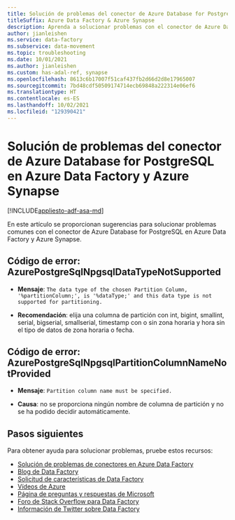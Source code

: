 ```yaml
---
title: Solución de problemas del conector de Azure Database for PostgreSQL
titleSuffix: Azure Data Factory & Azure Synapse
description: Aprenda a solucionar problemas con el conector de Azure Database for PostgreSQL en Azure Data Factory y Azure Synapse Analytics.
author: jianleishen
ms.service: data-factory
ms.subservice: data-movement
ms.topic: troubleshooting
ms.date: 10/01/2021
ms.author: jianleishen
ms.custom: has-adal-ref, synapse
ms.openlocfilehash: 8613c6b17007f51caf437fb2d66d2d8e17965007
ms.sourcegitcommit: 7bd48cdf50509174714ecb69848a222314e06ef6
ms.translationtype: HT
ms.contentlocale: es-ES
ms.lasthandoff: 10/02/2021
ms.locfileid: "129390421"
---
```

# <a name="troubleshoot-the-azure-database-for-postgresql-connector-in-azure-data-factory-and-azure-synapse"></a>Solución de problemas del conector de Azure Database for PostgreSQL en Azure Data Factory y Azure Synapse

[!INCLUDE[appliesto-adf-asa-md](includes/appliesto-adf-asa-md.md)]

En este artículo se proporcionan sugerencias para solucionar problemas comunes con el conector de Azure Database for PostgreSQL en Azure Data Factory y Azure Synapse.

## <a name="error-code-azurepostgresqlnpgsqldatatypenotsupported"></a>Código de error: AzurePostgreSqlNpgsqlDataTypeNotSupported

- **Mensaje**: `The data type of the chosen Partition Column, '%partitionColumn;', is '%dataType;' and this data type is not supported for partitioning.`

- **Recomendación**: elija una columna de partición con int, bigint, smallint, serial, bigserial, smallserial, timestamp con o sin zona horaria y hora sin el tipo de datos de zona horaria o fecha.

## <a name="error-code-azurepostgresqlnpgsqlpartitioncolumnnamenotprovided"></a>Código de error: AzurePostgreSqlNpgsqlPartitionColumnNameNotProvided

- **Mensaje**: `Partition column name must be specified.`

- **Causa**: no se proporciona ningún nombre de columna de partición y no se ha podido decidir automáticamente.
 
## <a name="next-steps"></a>Pasos siguientes

Para obtener ayuda para solucionar problemas, pruebe estos recursos:

- [Solución de problemas de conectores en Azure Data Factory](connector-troubleshoot-guide.md)
- [Blog de Data Factory](https://azure.microsoft.com/blog/tag/azure-data-factory/)
- [Solicitud de características de Data Factory](/answers/topics/azure-data-factory.html)
- [Vídeos de Azure](https://azure.microsoft.com/resources/videos/index/?sort=newest&services=data-factory)
- [Página de preguntas y respuestas de Microsoft](/answers/topics/azure-data-factory.html)
- [Foro de Stack Overflow para Data Factory](https://stackoverflow.com/questions/tagged/azure-data-factory)
- [Información de Twitter sobre Data Factory](https://twitter.com/hashtag/DataFactory)
